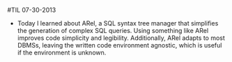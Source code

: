 #TIL 07-30-2013
* Today I learned about ARel, a SQL syntax tree manager that simplifies the generation of complex SQL queries. Using something like ARel improves code simplicity and legibility. Additionally, ARel adapts to most DBMSs, leaving the written code environment agnostic, which is useful if the environment is unknown. 
